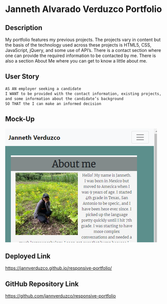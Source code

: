 # Janneth Alvarado Verduzco Portfolio  

## Description
My portfolio features my previous projects. The projects vary in content but the basis of  the technology used across these projects is HTML5, CSS, JavaScript, jQuery, and some use of API’s. There is a contact section where one can provide the required information to be contacted by me. There is also a section About Me where you can get to know a little about me.


## User Story

```
AS AN employer seeking a candidate  
I WANT to be provided with the contact information, existing projects, and some information about the candidate’s background
SO THAT the I can make an informed decision 
```
## Mock-Up

![GitHub Logo](Assets/Portfolio.PNG)

## Deployed Link
https://jannverduzco.github.io/responsive-portfolio/

## GitHub Repository Link
https://github.com/jannverduzco/responsive-portfolio



